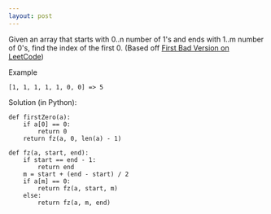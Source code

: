 ```yaml
---
layout: post
---
```

Given an array that starts with 0..n number of 1's and ends with 1..m number of 0's, find the index of the first 0. (Based off [First Bad Version on LeetCode](https://leetcode.com/problems/first-bad-version/))

Example

    [1, 1, 1, 1, 1, 0, 0] => 5

Solution (in Python):

	def firstZero(a):
	    if a[0] == 0:
	        return 0
	    return fz(a, 0, len(a) - 1)
	    
	def fz(a, start, end):
	    if start == end - 1:
	        return end
	    m = start + (end - start) / 2
	    if a[m] == 0:
	        return fz(a, start, m)
	    else:
	        return fz(a, m, end)